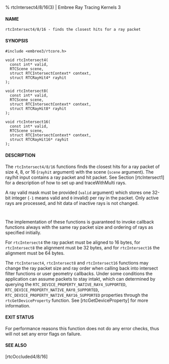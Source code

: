 % rtcIntersect4/8/16(3) | Embree Ray Tracing Kernels 3

#### NAME

    rtcIntersect4/8/16 - finds the closest hits for a ray packet

#### SYNOPSIS

    #include <embree3/rtcore.h>

    void rtcIntersect4(
      const int* valid,
      RTCScene scene,
      struct RTCIntersectContext* context,
      struct RTCRayHit4* rayhit
    );

    void rtcIntersect8(
      const int* valid,
      RTCScene scene,
      struct RTCIntersectContext* context,
      struct RTCRayHit8* rayhit
    );

    void rtcIntersect16(
      const int* valid,
      RTCScene scene,
      struct RTCIntersectContext* context,
      struct RTCRayHit16* rayhit
    );

#### DESCRIPTION

The `rtcIntersect4/8/16` functions finds the closest hits for a ray
packet of size 4, 8, or 16 (`rayhit` argument) with the scene (`scene`
argument). The ray/hit input contains a ray packet and hit packet. See
Section [rtcIntersect1] for a description of how to set up and traceWithMulti
rays.

A ray valid mask must be provided (`valid` argument) which stores
one 32-bit integer (`-1` means valid and `0` invalid) per ray in the
packet. Only active rays are processed, and hit data of inactive rays
is not changed.

``` {include=src/api/inc/context.md}
```

``` {include=src/api/inc/raypointer.md}
```

The implementation of these functions is guaranteed to invoke callback
functions always with the same ray packet size and ordering of rays as
specified initially.

For `rtcIntersect4` the ray packet must be aligned to 16 bytes, for
`rtcIntersect8` the alignment must be 32 bytes, and for
`rtcIntersect16` the alignment must be 64 bytes.

The `rtcIntersect4`, `rtcIntersect8` and `rtcIntersect16` functions
may change the ray packet size and ray order when calling back into
intersect filter functions or user geometry callbacks. Under some
conditions the application can assume packets to stay intakt, which
can determined by querying the
`RTC_DEVICE_PROPERTY_NATIVE_RAY4_SUPPORTED`,
`RTC_DEVICE_PROPERTY_NATIVE_RAY8_SUPPORTED`,
`RTC_DEVICE_PROPERTY_NATIVE_RAY16_SUPPORTED` properties through the
`rtcGetDeviceProperty` function. See [rtcGetDeviceProperty] for more
information.

#### EXIT STATUS

For performance reasons this function does not do any error checks,
thus will not set any error flags on failure.

#### SEE ALSO

[rtcOccluded4/8/16]
